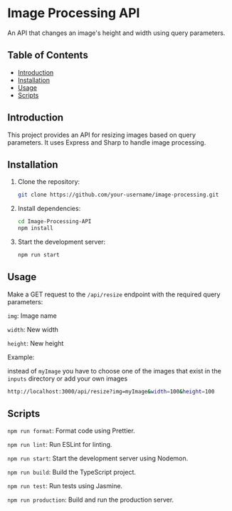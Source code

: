 # Image Processing API

An API that changes an image's height and width using query parameters.

## Table of Contents

- [Introduction](#introduction)
- [Installation](#installation)
- [Usage](#usage)
- [Scripts](#scripts)

## Introduction

This project provides an API for resizing images based on query parameters. It uses Express and Sharp to handle image processing.

## Installation

1. Clone the repository:

   ```bash
   git clone https://github.com/your-username/image-processing.git
   ```

2. Install dependencies:

   ```bash
   cd Image-Processing-API
   npm install
   ```

3. Start the development server:

   ```bash
   npm run start
   ```

## Usage

Make a GET request to the `/api/resize` endpoint with the required query parameters:

`img`: Image name

`width`: New width

`height`: New height

Example:

instead of `myImage` you have to choose one of the images that exist in the `inputs` directory or add your own images

```bash
http://localhost:3000/api/resize?img=myImage&width=100&height=100
```

## Scripts

`npm run format`: Format code using Prettier.

`npm run lint`: Run ESLint for linting.

`npm run start`: Start the development server using Nodemon.

`npm run build`: Build the TypeScript project.

`npm run test`: Run tests using Jasmine.

`npm run production`: Build and run the production server.
